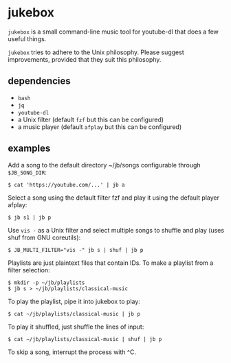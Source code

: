 # jukebox

`jukebox` is a small command-line music tool for youtube-dl that does a few useful things.

`jukebox` tries to adhere to the Unix philosophy. Please suggest improvements,
provided that they suit this philosophy.

## dependencies

- `bash`
- `jq`
- `youtube-dl`
- a Unix filter (default `fzf` but this can be configured)
- a music player (default `afplay` but this can be configured)

## examples

Add a song to the default directory ~/jb/songs configurable through
`$JB_SONG_DIR`:

    $ cat 'https://youtube.com/...' | jb a

Select a song using the default filter fzf and play it using the default
player afplay:

    $ jb s1 | jb p

Use `vis -` as a Unix filter and select multiple songs to shuffle and play
(uses shuf from GNU coreutils):

    $ JB_MULTI_FILTER="vis -" jb s | shuf | jb p

Playlists are just plaintext files that contain IDs. To make a playlist from a
filter selection:

    $ mkdir -p ~/jb/playlists
    $ jb s > ~/jb/playlists/classical-music

To play the playlist, pipe it into jukebox to play:

    $ cat ~/jb/playlists/classical-music | jb p

To play it shuffled, just shuffle the lines of input:

    $ cat ~/jb/playlists/classical-music | shuf | jb p

To skip a song, interrupt the process with ^C.
